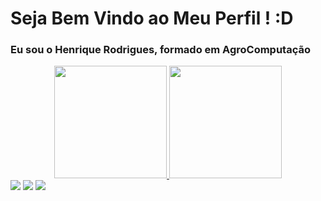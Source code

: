 # Seja Bem Vindo ao Meu Perfil ! :D
### Eu sou o Henrique Rodrigues, formado em AgroComputação 


<div align="center">
  <a href="https://github.com/SdRHenrique">
  <img height="180em" src="https://github-readme-stats.vercel.app/api?username=SdRHenrique&show_icons=true&theme=merko&include_all_commits=true&count_private=true"/>
  <img height="180em" src="https://github-readme-stats.vercel.app/api/top-langs/?username=SdRHenrique&layout=compact&langs_count=7&theme=merko"/>
</div>
  
  
  <div> 
  <a href="https://instagram.com/euqri" target="_blank"><img src="https://img.shields.io/badge/-Instagram-%23E4405F?style=for-the-badge&logo=instagram&logoColor=white" target="_blank"></a>
  <a href = "mailto:henrique.rodriguesdos19@gmail.com"><img src="https://img.shields.io/badge/-Gmail-%23333?style=for-the-badge&logo=gmail&logoColor=white" target="_blank"></a>
  <a href="https://www.linkedin.com/in/henrique-rodrigues-2a9618119/" target="_blank"><img src="https://img.shields.io/badge/-LinkedIn-%230077B5?style=for-the-badge&logo=linkedin&logoColor=white" target="_blank"></a> 

